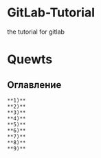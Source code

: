 # GitLab-Tutorial
the tutorial for gitlab
# Quewts 
## Оглавление
    **1)**
    **2)**
    **3)**
    **4)**
    **5)**
    **6)**
    **7)**
    **8)**
    **9)**
